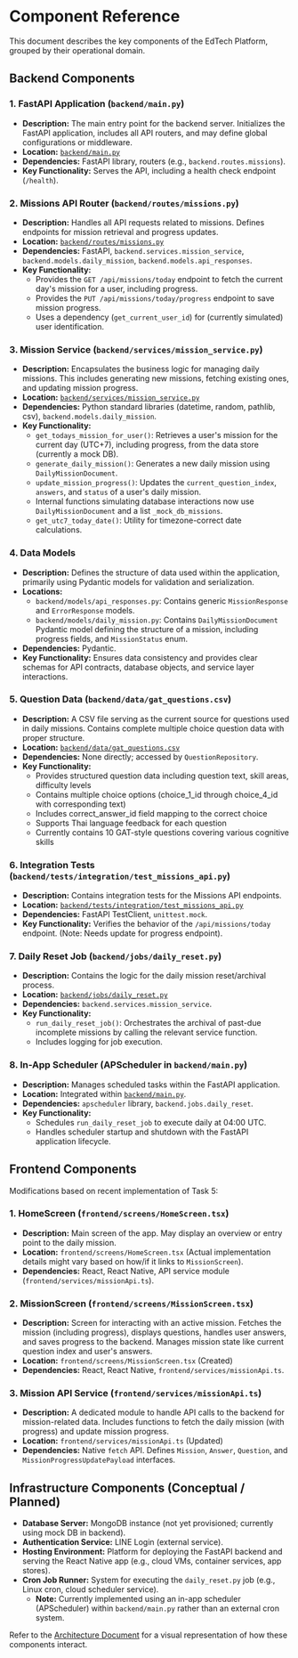 # Component Reference

This document describes the key components of the EdTech Platform, grouped by their operational domain.

## Backend Components

### 1. FastAPI Application (`backend/main.py`)
*   **Description:** The main entry point for the backend server. Initializes the FastAPI application, includes all API routers, and may define global configurations or middleware.
*   **Location:** [`backend/main.py`](../backend/main.py)
*   **Dependencies:** FastAPI library, routers (e.g., `backend.routes.missions`).
*   **Key Functionality:** Serves the API, including a health check endpoint (`/health`).

### 2. Missions API Router (`backend/routes/missions.py`)
*   **Description:** Handles all API requests related to missions. Defines endpoints for mission retrieval and progress updates.
*   **Location:** [`backend/routes/missions.py`](../backend/routes/missions.py)
*   **Dependencies:** FastAPI, `backend.services.mission_service`, `backend.models.daily_mission`, `backend.models.api_responses`.
*   **Key Functionality:**
    *   Provides the `GET /api/missions/today` endpoint to fetch the current day's mission for a user, including progress.
    *   Provides the `PUT /api/missions/today/progress` endpoint to save mission progress.
    *   Uses a dependency (`get_current_user_id`) for (currently simulated) user identification.

### 3. Mission Service (`backend/services/mission_service.py`)
*   **Description:** Encapsulates the business logic for managing daily missions. This includes generating new missions, fetching existing ones, and updating mission progress.
*   **Location:** [`backend/services/mission_service.py`](../backend/services/mission_service.py)
*   **Dependencies:** Python standard libraries (datetime, random, pathlib, csv), `backend.models.daily_mission`.
*   **Key Functionality:**
    *   `get_todays_mission_for_user()`: Retrieves a user's mission for the current day (UTC+7), including progress, from the data store (currently a mock DB).
    *   `generate_daily_mission()`: Generates a new daily mission using `DailyMissionDocument`.
    *   `update_mission_progress()`: Updates the `current_question_index`, `answers`, and `status` of a user's daily mission.
    *   Internal functions simulating database interactions now use `DailyMissionDocument` and a list `_mock_db_missions`.
    *   `get_utc7_today_date()`: Utility for timezone-correct date calculations.

### 4. Data Models
*   **Description:** Defines the structure of data used within the application, primarily using Pydantic models for validation and serialization.
*   **Locations:**
    *   `backend/models/api_responses.py`: Contains generic `MissionResponse` and `ErrorResponse` models.
    *   `backend/models/daily_mission.py`: Contains `DailyMissionDocument` Pydantic model defining the structure of a mission, including progress fields, and `MissionStatus` enum.
*   **Dependencies:** Pydantic.
*   **Key Functionality:** Ensures data consistency and provides clear schemas for API contracts, database objects, and service layer interactions.

### 5. Question Data (`backend/data/gat_questions.csv`)
*   **Description:** A CSV file serving as the current source for questions used in daily missions. Contains complete multiple choice question data with proper structure.
*   **Location:** [`backend/data/gat_questions.csv`](../backend/data/gat_questions.csv)
*   **Dependencies:** None directly; accessed by `QuestionRepository`.
*   **Key Functionality:** 
    *   Provides structured question data including question text, skill areas, difficulty levels
    *   Contains multiple choice options (choice_1_id through choice_4_id with corresponding text)
    *   Includes correct_answer_id field mapping to the correct choice
    *   Supports Thai language feedback for each question
    *   Currently contains 10 GAT-style questions covering various cognitive skills

### 6. Integration Tests (`backend/tests/integration/test_missions_api.py`)
*   **Description:** Contains integration tests for the Missions API endpoints.
*   **Location:** [`backend/tests/integration/test_missions_api.py`](../backend/tests/integration/test_missions_api.py)
*   **Dependencies:** FastAPI TestClient, `unittest.mock`.
*   **Key Functionality:** Verifies the behavior of the `/api/missions/today` endpoint. (Note: Needs update for progress endpoint).

### 7. Daily Reset Job (`backend/jobs/daily_reset.py`)
*   **Description:** Contains the logic for the daily mission reset/archival process.
*   **Location:** [`backend/jobs/daily_reset.py`](../backend/jobs/daily_reset.py)
*   **Dependencies:** `backend.services.mission_service`.
*   **Key Functionality:**
    *   `run_daily_reset_job()`: Orchestrates the archival of past-due incomplete missions by calling the relevant service function.
    *   Includes logging for job execution.

### 8. In-App Scheduler (APScheduler in `backend/main.py`)
*   **Description:** Manages scheduled tasks within the FastAPI application.
*   **Location:** Integrated within [`backend/main.py`](../backend/main.py).
*   **Dependencies:** `apscheduler` library, `backend.jobs.daily_reset`.
*   **Key Functionality:**
    *   Schedules `run_daily_reset_job` to execute daily at 04:00 UTC.
    *   Handles scheduler startup and shutdown with the FastAPI application lifecycle.

## Frontend Components

Modifications based on recent implementation of Task 5:

### 1. HomeScreen (`frontend/screens/HomeScreen.tsx`)
*   **Description:** Main screen of the app. May display an overview or entry point to the daily mission.
*   **Location:** `frontend/screens/HomeScreen.tsx` (Actual implementation details might vary based on how/if it links to `MissionScreen`).
*   **Dependencies:** React, React Native, API service module (`frontend/services/missionApi.ts`).

### 2. MissionScreen (`frontend/screens/MissionScreen.tsx`)
*   **Description:** Screen for interacting with an active mission. Fetches the mission (including progress), displays questions, handles user answers, and saves progress to the backend. Manages mission state like current question index and user's answers.
*   **Location:** `frontend/screens/MissionScreen.tsx` (Created)
*   **Dependencies:** React, React Native, `frontend/services/missionApi.ts`.

### 3. Mission API Service (`frontend/services/missionApi.ts`)
*   **Description:** A dedicated module to handle API calls to the backend for mission-related data. Includes functions to fetch the daily mission (with progress) and update mission progress.
*   **Location:** `frontend/services/missionApi.ts` (Updated)
*   **Dependencies:** Native `fetch` API. Defines `Mission`, `Answer`, `Question`, and `MissionProgressUpdatePayload` interfaces.

## Infrastructure Components (Conceptual / Planned)

*   **Database Server:** MongoDB instance (not yet provisioned; currently using mock DB in backend).
*   **Authentication Service:** LINE Login (external service).
*   **Hosting Environment:** Platform for deploying the FastAPI backend and serving the React Native app (e.g., cloud VMs, container services, app stores).
*   **Cron Job Runner:** System for executing the `daily_reset.py` job (e.g., Linux cron, cloud scheduler service).
    *   **Note:** Currently implemented using an in-app scheduler (APScheduler) within `backend/main.py` rather than an external cron system.

Refer to the [Architecture Document](architecture.md) for a visual representation of how these components interact. 